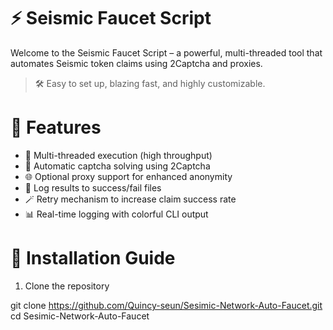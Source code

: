# ⚡ **Seismic Faucet Script**
Welcome to the Seismic Faucet Script – a powerful, multi-threaded tool that automates Seismic token claims using 2Captcha and proxies.
> 🛠️ Easy to set up, blazing fast, and highly customizable.

# 🌟 **Features**
+ 🚀 Multi-threaded execution (high throughput)
+ 🤖 Automatic captcha solving using 2Captcha
+ 🌐 Optional proxy support for enhanced anonymity
+ 🧾 Log results to success/fail files
+ 🪄 Retry mechanism to increase claim success rate
+ 📊 Real-time logging with colorful CLI output

# **🧰 Installation Guide**

1. Clone the repository

git clone https://github.com/Quincy-seun/Sesimic-Network-Auto-Faucet.git
cd Sesimic-Network-Auto-Faucet
